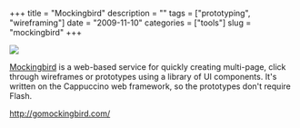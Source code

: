 +++
title = "Mockingbird"
description = ""
tags = ["prototyping", "wireframing"]
date = "2009-11-10"
categories = ["tools"]
slug = "mockingbird"
+++


<div class="tool-screenshot mb1"><a href="http://gomockingbird.com/"><img id='bluga-thumbnail-2669' class='bluga-thumbnail custom' src='http://media.konigi.com/bluga/
wt522fa555bcb5f_custom.jpg'/></a></div><p><a href="http://gomockingbird.com/">Mockingbird</a> is a web-based service for quickly creating multi-page, click through wireframes or prototypes using a library of UI components. It's written on the Cappuccino web framework, so the prototypes don't require Flash.</p>

  
<p><a href="http://gomockingbird.com/">http://gomockingbird.com/</a></p>
      
